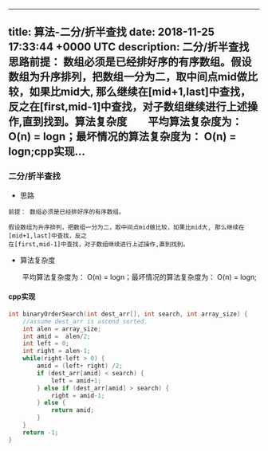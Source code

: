 
---
title: 算法-二分/折半查找
date: 2018-11-25 17:33:44 +0000 UTC
description: 二分/折半查找思路前提： 数组必须是已经排好序的有序数组。假设数组为升序排列，把数组一分为二，取中间点mid做比较，如果比mid大, 那么继续在[mid+1,last]中查找，反之在[first,mid-1]中查找，对子数组继续进行上述操作,直到找到。算法复杂度    平均算法复杂度为： O(n) = logn；最坏情况的算法复杂度为： O(n) = logn;cpp实现...
---
### 二分/折半查找

+ 思路

```
前提： 数组必须是已经排好序的有序数组。

假设数组为升序排列，把数组一分为二，取中间点mid做比较，如果比mid大, 那么继续在[mid+1,last]中查找，反之
在[first,mid-1]中查找，对子数组继续进行上述操作,直到找到。
```

+ 算法复杂度

&ensp;&ensp;&ensp;&ensp;平均算法复杂度为： O(n) = logn；最坏情况的算法复杂度为： O(n) = logn;


#### cpp实现

```cpp
int binaryOrderSearch(int dest_arr[], int search, int array_size) {
    //assume dest_arr is ascend sorted.
    int alen = array_size;
    int amid =  alen/2;
    int left = 0;
    int right = alen-1;
    while(right-left > 0) {
        amid = (left+ right) /2;
        if (dest_arr[amid] < search) {
            left = amid+1;
        } else if (dest_arr[amid] > search) {
            right = amid-1;
        } else {
            return amid;
        }
    }
    return -1;
}
```  

